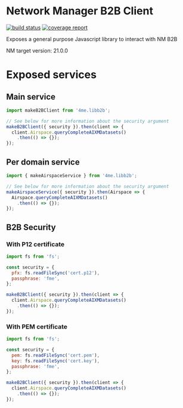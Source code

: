 # Network Manager B2B Client
[![build status](https://gitlab.asap.dsna.fr/4ME/nm-n2b-client/badges/master/build.svg)](https://gitlab.asap.dsna.fr/4ME/nm-n2b-client/commits/master) [![coverage report](https://gitlab.asap.dsna.fr/4ME/nm-n2b-client/badges/master/coverage.svg)](https://gitlab.asap.dsna.fr/4ME/nm-n2b-client/commits/master)

Exposes a general purpose Javascript library to interact with NM B2B

NM target version: 21.0.0

# Exposed services

## Main service
```javascript
import makeB2BClient from '4me.libb2b';

// See below for more information about the security argument
makeB2BClient({ security }).then(client => {
  client.Airspace.queryCompleteAIXMDatasets()
    .then(() => {});
});
```
## Per domain service
```javascript
import { makeAirspaceService } from '4me.libb2b';

// See below for more information about the security argument
makeAirspaceService({ security }).then(Airspace => {
  Airspace.queryCompleteAIXMDatasets()
    .then(() => {});
});
```

## B2B Security

### With P12 certificate
```javascript
import fs from 'fs';

const security = {
  pfx: fs.readFileSync('cert.p12'),
  passphrase: 'fme',
};

makeB2BClient({ security }).then(client => {
  client.Airspace.queryCompleteAIXMDatasets()
    .then(() => {});
});
```

### With PEM certificate
```javascript
import fs from 'fs';

const security = {
  pem: fs.readFileSync('cert.pem'),
  key: fs.readFileSync('cert.key'),
  passphrase: 'fme',
};

makeB2BClient({ security }).then(client => {
  client.Airspace.queryCompleteAIXMDatasets()
    .then(() => {});
});
```
